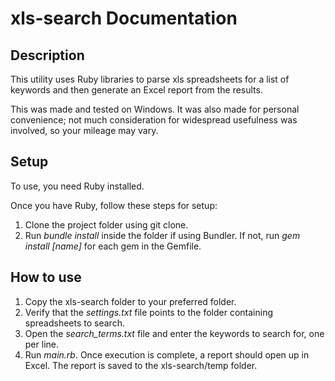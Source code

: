 xls-search Documentation
========================

Description
-----------
This utility uses Ruby libraries to parse xls spreadsheets for a list of keywords and then generate an Excel report from the results. 

This was made and tested on Windows. It was also made for personal convenience; not much consideration for widespread usefulness was involved, so your mileage may vary.

Setup
-----
To use, you need Ruby installed. 

Once you have Ruby, follow these steps for setup:
1. Clone the project folder using git clone.
2. Run _bundle install_ inside the folder if using Bundler. If not, run _gem install [name]_ for each gem in the Gemfile.

How to use
----------
1. Copy the xls-search folder to your preferred folder.
2. Verify that the *settings.txt* file points to the folder containing spreadsheets to search.
3. Open the *search_terms.txt* file and enter the keywords to search for, one per line.
4. Run *main.rb*. Once execution is complete, a report should open up in Excel. The report is saved to the xls-search/temp folder.
